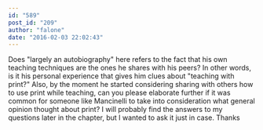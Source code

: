 ```yaml
---
id: "589"
post_id: "209"
author: "falone"
date: "2016-02-03 22:02:43"
---
```

Does "largely an autobiography" here refers to the fact that his own teaching techniques are the ones he shares with his peers? In other words, is it his personal experience that gives him clues about "teaching with print?" Also, by the moment he started considering sharing with others how to use print while teaching, can you please elaborate further if it was common for someone like Mancinelli to take into consideration what general opinion thought about print? I will probably find the answers to my questions later in the chapter, but I wanted to ask it just in case. Thanks
